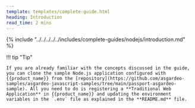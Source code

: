 ```yaml
---
template: templates/complete-guide.html
heading: Introduction
read_time: 2 mins
---
```



{% include "../../../../../includes/complete-guides/nodejs/introduction.md" %}

!!! tip "Tip"

    If you are already familiar with the concepts discussed in the guide, you can clone the sample Node.js application configured with {{product_name}} from the [repository](https://github.com/asgardeo-samples/asgardeo-javascript-samples/tree/main/passport-asgardeo-sample). All you need to do is registering a **Traditional Web Application** in {{product_name}} and updating the environment variables in the `.env` file as explained in the **README.md** file.

